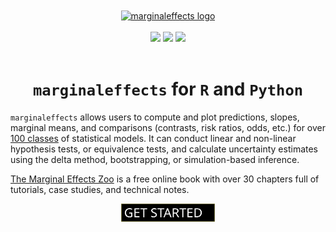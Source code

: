 
<div align="center">
<a href="http://marginaleffects.com">
    <img src="https://user-images.githubusercontent.com/987057/134899484-e3392510-2e94-4c39-9830-53356fa5feed.png" align="center" alt="marginaleffects logo" width="200" />
</a>
<br><br>
<img src="https://github.com/vincentarelbundock/marginaleffects/workflows/R-CMD-check/badge.svg">
<img src="https://img.shields.io/badge/license-GPLv3-blue">
<a href = "https://marginaleffects.com" target = "_blank"><img src="https://img.shields.io/static/v1?label=Website&message=Visit&color=blue"></a>
<br><br>
<h1><code>marginaleffects</code> for <code>R</code> and <code>Python</code></h1>
</div>

`marginaleffects` allows users to compute and plot predictions, slopes, marginal means, and comparisons (contrasts, risk ratios, odds, etc.) for over [100 classes](https://marginaleffects.com/vignettes/supported_models/) of statistical models. It can conduct linear and non-linear hypothesis tests, or equivalence tests, and calculate uncertainty estimates using the delta method, bootstrapping, or simulation-based inference.

[The Marginal Effects Zoo](https://marginaleffects.com/) is a free online book with over 30 chapters full of tutorials, case studies, and technical notes.

<div align="center">
<a href="https://marginaleffects.com/vignettes/get_started/">
    <img src="altdoc/images/get_started_button.svg" alt="get started button" width="150" />
</a>
</div>